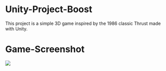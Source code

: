 # Unity-Project-Boost
This project is a simple 3D game inspired by the 1986 classic Thrust made with Unity.

# Game-Screenshot
![](/Game_Screenshot.jpg)
